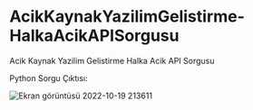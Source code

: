 # AcikKaynakYazilimGelistirme-HalkaAcikAPISorgusu
Acik Kaynak Yazilim Gelistirme Halka Acik API Sorgusu

Python Sorgu Çıktısı:

![Ekran görüntüsü 2022-10-19 213611](https://user-images.githubusercontent.com/100219838/196776462-bbe4564f-c0bc-436d-9956-43b8b6fa53bf.png)

